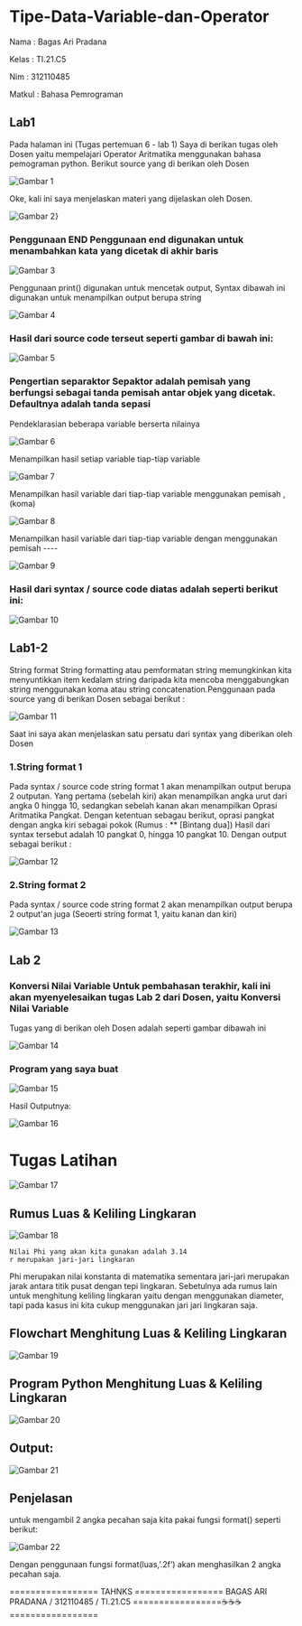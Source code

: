 # Tipe-Data-Variable-dan-Operator
Nama        : Bagas Ari Pradana

Kelas       : TI.21.C5

Nim         : 312110485

Matkul      : Bahasa Pemrograman

## Lab1

Pada halaman ini (Tugas pertemuan 6 - lab 1) Saya di berikan tugas oleh Dosen yaitu mempelajari Operator Aritmatika menggunakan bahasa pemograman python. Berikut source yang di berikan oleh Dosen

![Gambar 1](Praktikum/lab1.png)


Oke, kali ini saya menjelaskan materi yang dijelaskan oleh Dosen. 

![Gambar 2}](Praktikum/CodeLab1.png)

### Penggunaan END Penggunaan end digunakan untuk menambahkan kata yang dicetak di akhir baris

![Gambar 3](Praktikum/Lab1END.png)

Penggunaan print() digunakan untuk mencetak output, Syntax dibawah ini digunakan untuk menampilkan output berupa string

![Gambar 4](Praktikum/Lab1syntax.png)

### Hasil dari source code terseut seperti gambar di bawah ini: 

![Gambar 5](Praktikum/Lab1Output1.png)

### Pengertian separaktor Sepaktor adalah pemisah yang berfungsi sebagai tanda pemisah antar objek yang dicetak. Defaultnya adalah tanda sepasi

Pendeklarasian beberapa variable berserta nilainya

![Gambar 6](Praktikum/Lab1Variable.png)

Menampilkan hasil setiap variable tiap-tiap variable

![Gambar 7](Praktikum/Lab1HasilV.png)

Menampilkan hasil variable dari tiap-tiap variable menggunakan pemisah , (koma)

![Gambar 8](Praktikum/Lab1Pemisah.png)

Menampilkan hasil variable dari tiap-tiap variable dengan menggunakan pemisah ----

![Gambar 9](Praktikum/Lab1Pemisah-.png)

### Hasil dari syntax / source code diatas adalah seperti berikut ini:

![Gambar 10](Praktikum/Lab1Hasil.png)


## Lab1-2

String format
String formatting atau pemformatan string memungkinkan kita menyuntikkan item kedalam string daripada kita mencoba menggabungkan string menggunakan koma atau string concatenation.Penggunaan pada source yang di berikan Dosen sebagai berikut : 

![Gambar 11](Praktikum/lab1-2.png)

Saat ini saya akan menjelaskan satu persatu dari syntax yang diberikan oleh Dosen 

### 1.String format 1
Pada syntax / source code string format 1 akan menampilkan output berupa 2 outputan.
Yang pertama (sebelah kiri) akan menampilkan angka urut dari angka 0 hingga 10, sedangkan sebelah kanan akan menampilkan Oprasi Aritmatika Pangkat.
Dengan ketentuan sebagau berikut, oprasi pangkat dengan angka kiri sebagai pokok (Rumus : ** [Bintang dua])
Hasil dari syntax tersebut adalah 10 pangkat 0, hingga 10 pangkat 10. Dengan output sebagai berikut : 

![Gambar 12](Praktikum/Lab1-2String1.png)


### 2.String format 2
Pada syntax / source code string format 2 akan menampilkan output berupa 2 output'an juga (Seoerti string format 1, yaitu kanan dan kiri)

![Gambar 13](Praktikum/Lab1-2String2.png)

## Lab 2

### Konversi Nilai Variable Untuk pembahasan terakhir, kali ini akan myenyelesaikan tugas Lab 2 dari Dosen, yaitu Konversi Nilai Variable
Tugas yang di berikan oleh Dosen adalah seperti gambar dibawah ini 

![Gambar 14](Praktikum/Lab2.png)

### Program yang saya buat 

![Gambar 15](Praktikum/Lab2Code.png)

Hasil Outputnya:

![Gambar 16](Praktikum/Lab2Output.png)


# Tugas Latihan

![Gambar 17](TugasLatihan/Tugas.png)

## Rumus Luas & Keliling Lingkaran

![Gambar 18](TugasLatihan/Rumus.png)

    Nilai Phi yang akan kita gunakan adalah 3.14
    r merupakan jari-jari lingkaran

Phi merupakan nilai konstanta di matematika sementara jari-jari merupakan jarak antara titik pusat dengan tepi lingkaran. Sebetulnya ada rumus lain untuk menghitung keliling lingkaran yaitu dengan menggunakan diameter, tapi pada kasus ini kita cukup menggunakan jari jari lingkaran saja.

## Flowchart Menghitung Luas & Keliling Lingkaran

![Gambar 19](TugasLatihan/Flowchart.png)

## Program Python Menghitung Luas & Keliling Lingkaran

![Gambar 20](TugasLatihan/Program.png)

## Output:

![Gambar 21](TugasLatihan/Output)

## Penjelasan 

untuk mengambil 2 angka pecahan saja kita pakai fungsi format() seperti berikut:

![Gambar 22](TugasLatihan/P1)

Dengan penggunaan fungsi format(luas,’.2f’) akan menghasilkan 2 angka pecahan saja.


================= TAHNKS =================
BAGAS ARI PRADANA / 312110485 / TI.21.C5
=================☕☕☕=================